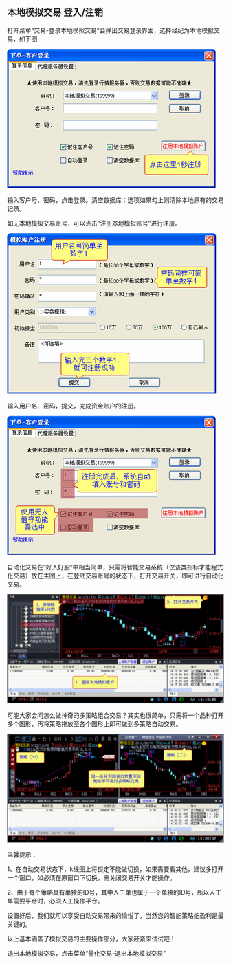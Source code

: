 ## 本地模拟交易 登入/注销

打开菜单“交易-登录本地模拟交易”会弹出交易登录界面，选择经纪为本地模拟交易，如下图



![](/assets/1711011.png)





输入客户号、密码，点击登录。清空数据库：选项如果勾上则清除本地原有的交易记录。

如无本地模拟交易账号，可以点击“注册本地模拟账号”进行注册。





![](/assets/1711012.png)



输入用户名、密码，提交，完成资金账户的注册。



![](/assets/1711013.png)





自动化交易在”好人好股”中相当简单，只需将智能交易系统（仅该类指标才能程式化交易）放在主图上，在登陆交易账号的状态下，打开交易开关，即可进行自动化交易。





![](/assets/1711014.png)



可能大家会问怎么做神奇的多策略组合交易？其实也很简单，只需将一个品种打开多个图形，再将策略拖放至各个图形上即可做到多策略自动交易。





![](/assets/1711015.png)



温馨提示：



1、在自动交易状态下，k线图上将锁定不能做切换，如果需要看其他，建议多打开一个窗口，如必须在原窗口下切换，需关闭交易开关才能操作。

2、由于每个策略具有单独的ID号，其中人工单也属于一个单独的ID号，所以人工单需要平仓时，必须人工操作平仓。



设置好后，我们就可以享受自动交易带来的愉悦了，当然您的智能策略能盈利是最关键的。

以上基本涵盖了模拟交易的主要操作部分，大家赶紧来试试吧！

退出本地模拟交易，点击菜单“量化交易-退出本地模拟交易”